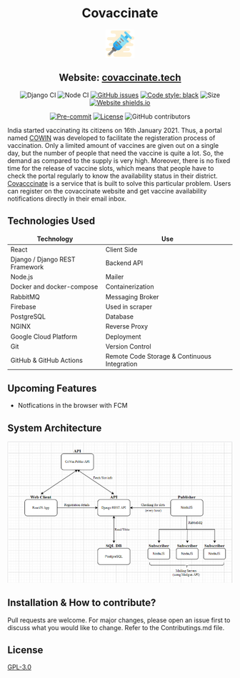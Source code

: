 <div align="center">

# Covaccinate

![image](client/src/assets/syringe.png)

## Website: [covaccinate.tech](https://covaccinate.tech)

![Django CI](https://github.com/Saurav-Shrivastav/covaccinate/actions/workflows/ci.yml/badge.svg?branch=main)
![Node CI](https://github.com/Saurav-Shrivastav/covaccinate/actions/workflows/node_ci.yml/badge.svg?branch=main)
[![GitHub issues](https://img.shields.io/github/issues/Saurav-Shrivastav/covaccinate?logo=github)](https://github.com/Saurav-Shrivastav/covaccinate/issues)
[![Code style: black](https://img.shields.io/badge/code%20style-black-000000.svg)](https://github.com/psf/black)
![Size](https://github-size-badge.herokuapp.com/Saurav-Shrivastav/covaccinate.svg)
[![Website shields.io](https://img.shields.io/website-up-down-green-red/http/shields.io.svg)](http://shields.io/)

[![Pre-commit](https://img.shields.io/badge/pre--commit-enabled-brightgreen?logo=pre-commit&logoColor=white)](https://github.com/Saurav-Shrivastav/covaccinate/blob/master/.pre-commit-config.yaml)
[![License](https://img.shields.io/github/license/Saurav-Shrivastav/covaccinate)](https://github.com/Saurav-Shrivastav/covaccinate/blob/master/LICENSE)
![GitHub contributors](https://img.shields.io/github/contributors/Saurav-Shrivastav/covaccinate?logo=github)

</div>

India started vaccinating its citizens on 16th January 2021. Thus, a portal named [COWIN](http://cowin.gov.in/) was developed to facilitate the registeration process of vaccination. Only a limited amount of vaccines are given out on a single day, but the number of people that need the vaccine is quite a lot. So, the demand as compared to the supply is very high. Moreover, there is no fixed time for the release of vaccine slots, which means that people have to check the portal regularly to know the availability status in their district.
[Covacccinate](https://covaccinate.tech) is a service that is built to solve this particular problem. Users can register on the covaccinate website and get vaccine availability notifications directly in their email inbox.

## Technologies Used

<table>
  <thead align="center">
    <tr>
      <td><strong>Technology</strong></td>
      <td><strong>Use</strong></td>
    </tr>
  </thead>
  <tbody>
    <tr>
      <td>React</td>
      <td>Client Side</td>
    </tr>
    <tr>
      <td>Django / Django REST Framework</td>
      <td>Backend API</td>
    </tr>
    <tr>
      <td>Node.js</td>
      <td>Mailer</td>
    </tr>
    <tr>
      <td>Docker and docker-compose</td>
      <td>Containerization</td>
    </tr>
    <tr>
      <td>RabbitMQ</td>
      <td>Messaging Broker</td>
    </tr>
    <tr>
      <td>Firebase</td>
      <td>Used in scraper</td>
    </tr>
    <tr>
      <td>PostgreSQL</td>
      <td>Database</td>
    </tr>
    <tr>
      <td>NGINX</td>
      <td>Reverse Proxy</td>
    </tr>
    <tr>
      <td>Google Cloud Platform</td>
      <td>Deployment</td>
    </tr>
    <tr>
      <td>Git</td>
      <td>Version Control</td>
    </tr>
    <tr>
      <td>GitHub & GitHub Actions</td>
      <td>Remote Code Storage & Continuous Integration</td>
    </tr>
  </tbody>

</table>

## Upcoming Features

- Notfications in the browser with FCM

## System Architecture

![System Architecture](/assets/diagram.PNG)

## Installation & How to contribute?

Pull requests are welcome. For major changes, please open an issue first to discuss what you would like to change.
Refer to the Contributings.md file.

## License

[GPL-3.0](https://choosealicense.com/licenses/gpl-3.0/)
